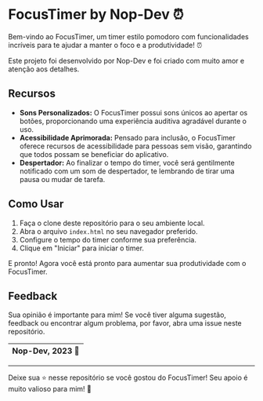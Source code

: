 # FocusTimer by Nop-Dev ⏰

Bem-vindo ao FocusTimer, um timer estilo pomodoro com funcionalidades incríveis para te ajudar a manter o foco e a produtividade! ⏰

Este projeto foi desenvolvido por Nop-Dev e foi criado com muito amor e atenção aos detalhes. 

## Recursos

- **Sons Personalizados:** O FocusTimer possui sons únicos ao apertar os botões, proporcionando uma experiência auditiva agradável durante o uso.
- **Acessibilidade Aprimorada:** Pensado para inclusão, o FocusTimer oferece recursos de acessibilidade para pessoas sem visão, garantindo que todos possam se beneficiar do aplicativo.
- **Despertador:** Ao finalizar o tempo do timer, você será gentilmente notificado com um som de despertador, te lembrando de tirar uma pausa ou mudar de tarefa.

## Como Usar

1. Faça o clone deste repositório para o seu ambiente local.
2. Abra o arquivo `index.html` no seu navegador preferido.
3. Configure o tempo do timer conforme sua preferência.
4. Clique em "Iniciar" para iniciar o timer.

E pronto! Agora você está pronto para aumentar sua produtividade com o FocusTimer.

## Feedback

Sua opinião é importante para mim! Se você tiver alguma sugestão, feedback ou encontrar algum problema, por favor, abra uma issue neste repositório.

| Nop-Dev, 2023 :rocket: |
| --- |
---

Deixe sua ⭐️ nesse repositório se você gostou do FocusTimer! Seu apoio é muito valioso para mim! 🚀
